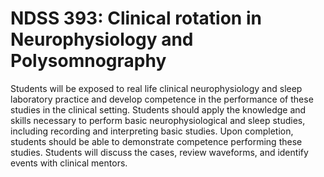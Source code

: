 # NDSS 393: Clinical rotation in Neurophysiology and Polysomnography

Students will be exposed to real life clinical neurophysiology and sleep laboratory practice and develop competence in the performance of these studies in the clinical setting. Students should apply the knowledge and skills necessary to perform basic neurophysiological and sleep studies, including recording and interpreting basic studies. Upon completion, students should be able to demonstrate competence performing these studies. Students will discuss the cases, review waveforms, and identify events with clinical mentors.
